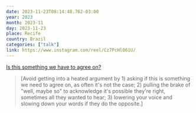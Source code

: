 ```yaml
---
date: 2023-11-23T08:14:48.762-03:00
year: 2023
month: 2023-11
day: 2023-11-23
place: Recife
country: Brazil
categories: ["talk"]
link: https://www.instagram.com/reel/Cz7PcHlO61U/
---
```

[Is this something we have to agree on?](https://www.instagram.com/reel/Cz7PcHlO61U/)

> [Avoid getting into a heated argument by 1) asking if this is something we need to agree on, as often it's not the case; 2) pulling the brake of "well, maybe so" to acknowledge it's possible they're right, sometimes all they wanted to hear; 3) lowering your voice and slowing down your words if they do the opposite.]
